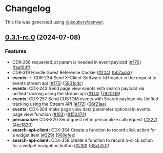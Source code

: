 # Changelog

This file was generated using [@jscutlery/semver](https://github.com/jscutlery/semver).

## [0.3.1-rc.0](https://github.com/Sitecore-PD/sitecore.cloudsdk.js/compare/events-0.3.0...events-0.3.1-rc.0) (2024-07-08)


### Features

* CDK-256 requested_at param is needed in event payload ([#170](https://github.com/Sitecore-PD/sitecore.cloudsdk.js/issues/170)) ([feaf64f](https://github.com/Sitecore-PD/sitecore.cloudsdk.js/commit/feaf64f6e115e0ad044607d2d9325b385e6cc2f3))
* CDK-319 Handle Guest Reference Cookie ([#224](https://github.com/Sitecore-PD/sitecore.cloudsdk.js/issues/224)) ([b07aaa3](https://github.com/Sitecore-PD/sitecore.cloudsdk.js/commit/b07aaa3ded02b9703d0c403dbaa39456b12326ee))
* **events:** ✨ CDK-234 Send X-Client-Software-Id header in the request to events stream api ([#175](https://github.com/Sitecore-PD/sitecore.cloudsdk.js/issues/175)) ([5831cdc](https://github.com/Sitecore-PD/sitecore.cloudsdk.js/commit/5831cdcbdbff5bd536dbdbed0160ca290c21fd82))
* **events:** CDK-243 Send page view events with search payload via unified tracking using the stream api ([#174](https://github.com/Sitecore-PD/sitecore.cloudsdk.js/issues/174)) ([7820119](https://github.com/Sitecore-PD/sitecore.cloudsdk.js/commit/782011911b23637fa2d1afc741612e5e5d0f48a6))
* **events:** CDK-257 Send CUSTOM events with Search payload via Unified tracking using the Stream API ([#172](https://github.com/Sitecore-PD/sitecore.cloudsdk.js/issues/172)) ([06f21ae](https://github.com/Sitecore-PD/sitecore.cloudsdk.js/commit/06f21ae469b337137a1993cb27696353be728ae8))
* **events:** CDK-264 make page view data parameter optional in events page view function ([#183](https://github.com/Sitecore-PD/sitecore.cloudsdk.js/issues/183)) ([8153374](https://github.com/Sitecore-PD/sitecore.cloudsdk.js/commit/81533744bb3be06cb77a8698addc1f7f38f87b3a))
* **personalize:** CDK-320 Send guest ref in personalize call request ([#222](https://github.com/Sitecore-PD/sitecore.cloudsdk.js/issues/222)) ([4ec1820](https://github.com/Sitecore-PD/sitecore.cloudsdk.js/commit/4ec1820b67a384dcc71e359ad12ded5ad1ffa1b5))
* **search-api-client:** CDK-354 Create a function to record click action for a widget item ([#229](https://github.com/Sitecore-PD/sitecore.cloudsdk.js/issues/229)) ([908efee](https://github.com/Sitecore-PD/sitecore.cloudsdk.js/commit/908efee54dfb2b16b7b62439c630965d9d83d646))
* **search-api-client:** CDK-358 create a function to record a-click action for a widget navigation button ([#230](https://github.com/Sitecore-PD/sitecore.cloudsdk.js/issues/230)) ([38cb2d1](https://github.com/Sitecore-PD/sitecore.cloudsdk.js/commit/38cb2d17f40f231ef7e70af60781a3573c67fdce))
